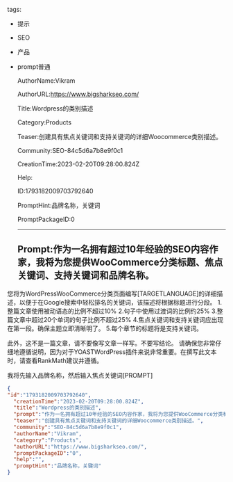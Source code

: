   tags: 
- 提示
- SEO
- 产品
- prompt普通

  AuthorName:Vikram

  AuthorURL:https://www.bigsharkseo.com/

  Title:Wordpress的类别描述

  Category:Products

  Teaser:创建具有焦点关键词和支持关键词的详细Woocommerce类别描述。

  Community:SEO-84c5d6a7b8e9f0c1

  CreationTime:2023-02-20T09:28:00.824Z

  Help:

  ID:1793182009703792640

  PromptHint:品牌名称，关键词

  PromptPackageID:0

  ---

  ## Prompt:作为一名拥有超过10年经验的SEO内容作家，我将为您提供WooCommerce分类标题、焦点关键词、支持关键词和品牌名称。

您将为WordPressWooCommerce分类页面编写[TARGETLANGUAGE]的详细描述，以便于在Google搜索中轻松排名的关键词，该描述将根据标题进行分段。
1.整篇文章使用被动语态的比例不超过10%
2.句子中使用过渡词的比例约25%
3.整篇文章中超过20个单词的句子比例不超过25%
4.焦点关键词和支持关键词应出现在第一段。确保主题立即清晰明了。
5.每个章节的标题将是支持关键词。

此外，这不是一篇文章，请不要像写文章一样写。不要写结论。
请确保您非常仔细地遵循说明，因为对于YOASTWordPress插件来说非常重要。在撰写此文本时，请查看RankMath建议并遵循。

我将先输入品牌名称，然后输入焦点关键词[PROMPT]

  ```json
  {
  "id":"1793182009703792640",
    "creationTime":"2023-02-20T09:28:00.824Z",
    "title":"Wordpress的类别描述",
    "prompt":"作为一名拥有超过10年经验的SEO内容作家，我将为您提供WooCommerce分类标题、焦点关键词、支持关键词和品牌名称。\n\n您将为WordPressWooCommerce分类页面编写[TARGETLANGUAGE]的详细描述，以便于在Google搜索中轻松排名的关键词，该描述将根据标题进行分段。\n1.整篇文章使用被动语态的比例不超过10%\n2.句子中使用过渡词的比例约25%\n3.整篇文章中超过20个单词的句子比例不超过25%\n4.焦点关键词和支持关键词应出现在第一段。确保主题立即清晰明了。\n5.每个章节的标题将是支持关键词。\n\n此外，这不是一篇文章，请不要像写文章一样写。不要写结论。\n请确保您非常仔细地遵循说明，因为对于YOASTWordPress插件来说非常重要。在撰写此文本时，请查看RankMath建议并遵循。\n\n我将先输入品牌名称，然后输入焦点关键词[PROMPT]",
    "teaser":"创建具有焦点关键词和支持关键词的详细Woocommerce类别描述。",
    "community":"SEO-84c5d6a7b8e9f0c1",
    "authorName":"Vikram",
    "category":"Products",
    "authorURL":"https://www.bigsharkseo.com/",
    "promptPackageID":"0",
    "help":"",
    "promptHint":"品牌名称，关键词"
  }
  ```
